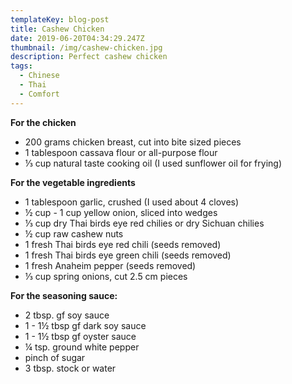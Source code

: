 ```yaml
---
templateKey: blog-post
title: Cashew Chicken
date: 2019-06-20T04:34:29.247Z
thumbnail: /img/cashew-chicken.jpg
description: Perfect cashew chicken
tags:
  - Chinese
  - Thai
  - Comfort
---
```

**For the chicken**

* 200 grams chicken breast, cut into bite sized pieces
* 1 tablespoon cassava flour or all-purpose flour
* ⅓ cup natural taste cooking oil (I used sunflower oil for frying)

**For the vegetable ingredients**

* 1 tablespoon garlic, crushed (I used about 4 cloves)
* ½ cup - 1 cup yellow onion, sliced into wedges
* ⅓ cup dry Thai birds eye red chilies or dry Sichuan chilies
* ½ cup raw cashew nuts
* 1 fresh Thai birds eye red chili (seeds removed)
* 1 fresh Thai birds eye green chili (seeds removed)
* 1 fresh Anaheim pepper (seeds removed)
* ⅓ cup spring onions, cut 2.5 cm pieces

**For the seasoning sauce:**

* 2 tbsp. gf soy sauce
* 1 - 1½ tbsp gf dark soy sauce
* 1 - 1½ tbsp gf oyster sauce
* ¼ tsp. ground white pepper
* pinch of sugar
* 3 tbsp. stock or water
